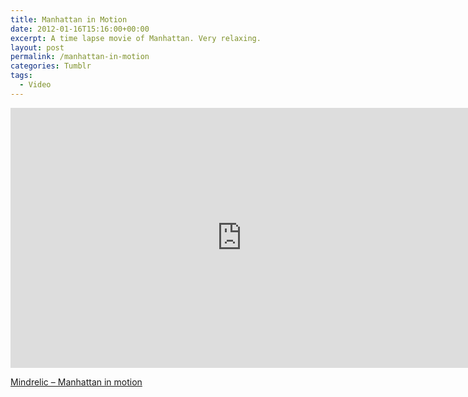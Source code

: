 ```yaml
---
title: Manhattan in Motion
date: 2012-01-16T15:16:00+00:00
excerpt: A time lapse movie of Manhattan. Very relaxing.
layout: post
permalink: /manhattan-in-motion
categories: Tumblr
tags:
  - Video
---
```

<iframe src="https://player.vimeo.com/video/24492485?color=ffffff" width="740" height="416" frameborder="0" allowfullscreen loading="lazy"></iframe>

[Mindrelic – Manhattan in motion](https://vimeo.com/24492485)